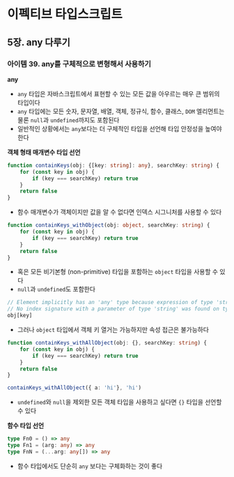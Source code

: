 # 이펙티브 타입스크립트
## 5장. any 다루기
### 아이템 39. any를 구체적으로 변형해서 사용하기
**any**
- `any` 타입은 자바스크립트에서 표현할 수 있는 모든 값을 아우르는 매우 큰 범위의 타입이다
- `any` 타입에는 모든 숫자, 문자열, 배열, 객체, 정규식, 함수, 클래스, `DOM` 엘리먼트는 물론 `null`과 `undefined`까지도 포함된다
- 일반적인 상황에서는 `any`보다는 더 구체적인 타입을 선언해 타입 안정성을 높여야 한다

**객체 형태 매개변수 타입 선언**
```typescript
function containKeys(obj: {[key: string]: any}, searchKey: string) {
    for (const key in obj) {
        if (key === searchKey) return true
    }
    return false
}
```
- 함수 매개변수가 객체이지만 값을 알 수 없다면 인덱스 시그니처를 사용할 수 있다

```typescript
function containKeys_withObject(obj: object, searchKey: string) {
    for (const key in obj) {
        if (key === searchKey) return true
    }
    return false
}
```
- 혹은 모든 비기본형 (non-primitive) 타입을 포함하는 `object` 타입을 사용할 수 있다
- `null`과 `undefined`도 포함한다

```typescript
// Element implicitly has an 'any' type because expression of type 'string' can't be used to index type '{}'.
// No index signature with a parameter of type 'string' was found on type '{}'.
obj[key]
```
- 그러나 `object` 타입에서 객체 키 열거는 가능하지만 속성 접근은 불가능하다

```typescript
function containKeys_withAllObject(obj: {}, searchKey: string) {
    for (const key in obj) {
        if (key === searchKey) return true
    }
    return false
}

containKeys_withAllObject({ a: 'hi'}, 'hi')
```
- `undefined`와 `null`을 제외한 모든 객체 타입을 사용하고 싶다면 `{}` 타입을 선언할 수 있다

**함수 타입 선언**
```typescript
type Fn0 = () => any
type Fn1 = (arg: any) => any
type FnN = (...arg: any[]) => any
```
- 함수 타입에서도 단순히 `any` 보다는 구체화하는 것이 좋다